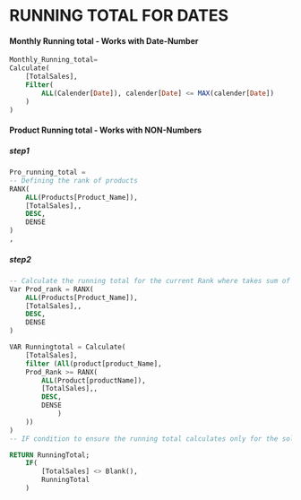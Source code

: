 # RUNNING TOTAL FOR DATES


#### Monthly Running total - Works with Date-Number

```sql
Monthly_Running_total= 
Calculate(
    [TotalSales],
    Filter(
        ALL(Calender[Date]), calender[Date] <= MAX(calender[Date])
    )
)

```


#### Product Running total - Works with NON-Numbers
##### step1
```sql
Pro_running_total = 
-- Defining the rank of products
RANX(
    ALL(Products[Product_Name]),
    [TotalSales],,
    DESC,
    DENSE
)
,
```
##### step2

```sql
-- Calculate the running total for the current Rank where takes sum of the totalsales where rank is < current rank
Var Prod_rank = RANX(
    ALL(Products[Product_Name]),
    [TotalSales],,
    DESC,
    DENSE
)

VAR Runningtotal = Calculate(
    [TotalSales],
    filter (All(product[product_Name],
    Prod_Rank >= RANX(
        ALL(Product[productName]),
        [TotalSales],,
        DESC,
        DENSE 
            )
    ))
)
-- IF condition to ensure the running total calculates only for the sold products

RETURN RunningTotal;
    IF(
        [TotalSales] <> Blank(),
        RunningTotal
    )
```


